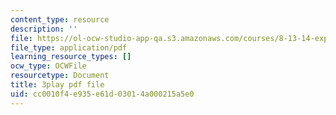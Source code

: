 ```yaml
---
content_type: resource
description: ''
file: https://ol-ocw-studio-app-qa.s3.amazonaws.com/courses/8-13-14-experimental-physics-i-ii-junior-lab-fall-2016-spring-2017/cc0010f4e935e61d03014a000215a5e0_pGqJkKxpBl0.pdf
file_type: application/pdf
learning_resource_types: []
ocw_type: OCWFile
resourcetype: Document
title: 3play pdf file
uid: cc0010f4-e935-e61d-0301-4a000215a5e0
---
```

